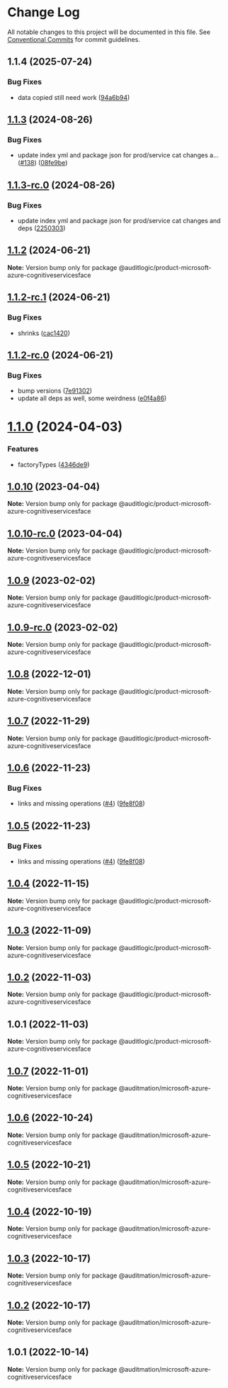 # Change Log

All notable changes to this project will be documented in this file.
See [Conventional Commits](https://conventionalcommits.org) for commit guidelines.

## 1.1.4 (2025-07-24)


### Bug Fixes

* data copied still need work ([94a6b94](https://github.com/zerobias-org/product/commit/94a6b942fb0516367548599d739529536132755a))





## [1.1.3](https://github.com/auditlogic/product/compare/@auditlogic/product-microsoft-azure-cognitiveservicesface@1.1.2...@auditlogic/product-microsoft-azure-cognitiveservicesface@1.1.3) (2024-08-26)


### Bug Fixes

* update index yml and package json for prod/service cat changes a… ([#138](https://github.com/auditlogic/product/issues/138)) ([08fe9be](https://github.com/auditlogic/product/commit/08fe9beb1c8457462a19bc69caa02e6212d97e1a))





## [1.1.3-rc.0](https://github.com/auditlogic/product/compare/@auditlogic/product-microsoft-azure-cognitiveservicesface@1.1.2...@auditlogic/product-microsoft-azure-cognitiveservicesface@1.1.3-rc.0) (2024-08-26)


### Bug Fixes

* update index yml and package json for prod/service cat changes and deps ([2250303](https://github.com/auditlogic/product/commit/225030363a363608240135b7ebed386b28f01e4b))





## [1.1.2](https://github.com/auditlogic/product/compare/@auditlogic/product-microsoft-azure-cognitiveservicesface@1.1.2-rc.1...@auditlogic/product-microsoft-azure-cognitiveservicesface@1.1.2) (2024-06-21)

**Note:** Version bump only for package @auditlogic/product-microsoft-azure-cognitiveservicesface





## [1.1.2-rc.1](https://github.com/auditlogic/product/compare/@auditlogic/product-microsoft-azure-cognitiveservicesface@1.1.2-rc.0...@auditlogic/product-microsoft-azure-cognitiveservicesface@1.1.2-rc.1) (2024-06-21)


### Bug Fixes

* shrinks ([cac1420](https://github.com/auditlogic/product/commit/cac14200fefcd8183ab69fe89a47bd3f70f563e9))





## [1.1.2-rc.0](https://github.com/auditlogic/product/compare/@auditlogic/product-microsoft-azure-cognitiveservicesface@1.1.0...@auditlogic/product-microsoft-azure-cognitiveservicesface@1.1.2-rc.0) (2024-06-21)


### Bug Fixes

* bump versions ([7e91302](https://github.com/auditlogic/product/commit/7e913023b8b312150ed7762c32fbbe616be71de5))
* update all deps as well, some weirdness ([e0f4a86](https://github.com/auditlogic/product/commit/e0f4a864714e2d3de6bbf3da014d5312fe53be2f))





# [1.1.0](https://github.com/auditlogic/product/compare/@auditlogic/product-microsoft-azure-cognitiveservicesface@1.0.10...@auditlogic/product-microsoft-azure-cognitiveservicesface@1.1.0) (2024-04-03)


### Features

* factoryTypes ([4346de9](https://github.com/auditlogic/product/commit/4346de92693aee892fccf725338ffc7b80ab182b))





## [1.0.10](https://github.com/auditlogic/product/compare/@auditlogic/product-microsoft-azure-cognitiveservicesface@1.0.9...@auditlogic/product-microsoft-azure-cognitiveservicesface@1.0.10) (2023-04-04)

**Note:** Version bump only for package @auditlogic/product-microsoft-azure-cognitiveservicesface





## [1.0.10-rc.0](https://github.com/auditlogic/product/compare/@auditlogic/product-microsoft-azure-cognitiveservicesface@1.0.9...@auditlogic/product-microsoft-azure-cognitiveservicesface@1.0.10-rc.0) (2023-04-04)

**Note:** Version bump only for package @auditlogic/product-microsoft-azure-cognitiveservicesface





## [1.0.9](https://github.com/auditlogic/product/compare/@auditlogic/product-microsoft-azure-cognitiveservicesface@1.0.8...@auditlogic/product-microsoft-azure-cognitiveservicesface@1.0.9) (2023-02-02)

**Note:** Version bump only for package @auditlogic/product-microsoft-azure-cognitiveservicesface





## [1.0.9-rc.0](https://github.com/auditlogic/product/compare/@auditlogic/product-microsoft-azure-cognitiveservicesface@1.0.8...@auditlogic/product-microsoft-azure-cognitiveservicesface@1.0.9-rc.0) (2023-02-02)

**Note:** Version bump only for package @auditlogic/product-microsoft-azure-cognitiveservicesface





## [1.0.8](https://github.com/auditlogic/product/compare/@auditlogic/product-microsoft-azure-cognitiveservicesface@1.0.7...@auditlogic/product-microsoft-azure-cognitiveservicesface@1.0.8) (2022-12-01)

**Note:** Version bump only for package @auditlogic/product-microsoft-azure-cognitiveservicesface





## [1.0.7](https://github.com/auditlogic/product/compare/@auditlogic/product-microsoft-azure-cognitiveservicesface@1.0.6...@auditlogic/product-microsoft-azure-cognitiveservicesface@1.0.7) (2022-11-29)

**Note:** Version bump only for package @auditlogic/product-microsoft-azure-cognitiveservicesface





## [1.0.6](https://github.com/auditlogic/product/compare/@auditlogic/product-microsoft-azure-cognitiveservicesface@1.0.4...@auditlogic/product-microsoft-azure-cognitiveservicesface@1.0.6) (2022-11-23)


### Bug Fixes

* links and missing operations ([#4](https://github.com/auditlogic/product/issues/4)) ([9fe8f08](https://github.com/auditlogic/product/commit/9fe8f08fe7c57fdb79f991ac35bd6ac2e7dcad38))





## [1.0.5](https://github.com/auditlogic/product/compare/@auditlogic/product-microsoft-azure-cognitiveservicesface@1.0.4...@auditlogic/product-microsoft-azure-cognitiveservicesface@1.0.5) (2022-11-23)


### Bug Fixes

* links and missing operations ([#4](https://github.com/auditlogic/product/issues/4)) ([9fe8f08](https://github.com/auditlogic/product/commit/9fe8f08fe7c57fdb79f991ac35bd6ac2e7dcad38))





## [1.0.4](https://github.com/auditlogic/product/compare/@auditlogic/product-microsoft-azure-cognitiveservicesface@1.0.3...@auditlogic/product-microsoft-azure-cognitiveservicesface@1.0.4) (2022-11-15)

**Note:** Version bump only for package @auditlogic/product-microsoft-azure-cognitiveservicesface





## [1.0.3](https://github.com/auditlogic/product/compare/@auditlogic/product-microsoft-azure-cognitiveservicesface@1.0.2...@auditlogic/product-microsoft-azure-cognitiveservicesface@1.0.3) (2022-11-09)

**Note:** Version bump only for package @auditlogic/product-microsoft-azure-cognitiveservicesface





## [1.0.2](https://github.com/auditlogic/product/compare/@auditlogic/product-microsoft-azure-cognitiveservicesface@1.0.1...@auditlogic/product-microsoft-azure-cognitiveservicesface@1.0.2) (2022-11-03)

**Note:** Version bump only for package @auditlogic/product-microsoft-azure-cognitiveservicesface





## 1.0.1 (2022-11-03)

**Note:** Version bump only for package @auditlogic/product-microsoft-azure-cognitiveservicesface





## [1.0.7](https://github.com/auditmation/store-content/compare/@auditmation/microsoft-azure-cognitiveservicesface@1.0.6...@auditmation/microsoft-azure-cognitiveservicesface@1.0.7) (2022-11-01)

**Note:** Version bump only for package @auditmation/microsoft-azure-cognitiveservicesface





## [1.0.6](https://github.com/auditmation/store-content/compare/@auditmation/microsoft-azure-cognitiveservicesface@1.0.5...@auditmation/microsoft-azure-cognitiveservicesface@1.0.6) (2022-10-24)

**Note:** Version bump only for package @auditmation/microsoft-azure-cognitiveservicesface





## [1.0.5](https://github.com/auditmation/store-content/compare/@auditmation/microsoft-azure-cognitiveservicesface@1.0.4...@auditmation/microsoft-azure-cognitiveservicesface@1.0.5) (2022-10-21)

**Note:** Version bump only for package @auditmation/microsoft-azure-cognitiveservicesface





## [1.0.4](https://github.com/auditmation/store-content/compare/@auditmation/microsoft-azure-cognitiveservicesface@1.0.3...@auditmation/microsoft-azure-cognitiveservicesface@1.0.4) (2022-10-19)

**Note:** Version bump only for package @auditmation/microsoft-azure-cognitiveservicesface





## [1.0.3](https://github.com/auditmation/store-content/compare/@auditmation/microsoft-azure-cognitiveservicesface@1.0.2...@auditmation/microsoft-azure-cognitiveservicesface@1.0.3) (2022-10-17)

**Note:** Version bump only for package @auditmation/microsoft-azure-cognitiveservicesface





## [1.0.2](https://github.com/auditmation/store-content/compare/@auditmation/microsoft-azure-cognitiveservicesface@1.0.1...@auditmation/microsoft-azure-cognitiveservicesface@1.0.2) (2022-10-17)

**Note:** Version bump only for package @auditmation/microsoft-azure-cognitiveservicesface





## 1.0.1 (2022-10-14)

**Note:** Version bump only for package @auditmation/microsoft-azure-cognitiveservicesface
